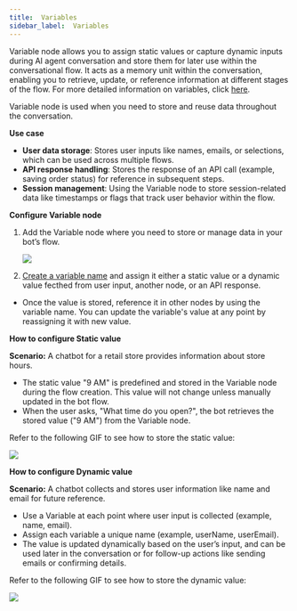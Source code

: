 ```yaml
---
title:  Variables
sidebar_label:  Variables
---
```


Variable node allows you to assign static values or capture dynamic inputs during AI agent conversation and store them for later use within the conversational flow. It acts as a memory unit within the conversation, enabling you to retrieve, update, or reference information at different stages of the flow. For more detailed information on variables, click [here](https://docs.yellow.ai/docs/platform_concepts/studio/build/bot-variables).

Variable node is used when you need to store and reuse data throughout the conversation. 

**Use case**

* **User data storage**: Stores user inputs like names, emails, or selections, which can be used across multiple flows.
* **API response handling**: Stores the response of an API call (example, saving order status) for reference in subsequent steps.
* **Session management**: Using the Variable node to store session-related data like timestamps or flags that track user behavior within the flow.

**Configure Variable node**

1. Add the Variable node where you need to store or manage data in your bot’s flow.

    ![](https://imgur.com/4v80zZ5.png)

2. [Create a variable name](https://docs.yellow.ai/docs/platform_concepts/studio/build/bot-variables#create-a-variable) and assign it either a static value or a dynamic value fecthed from user input, another node, or an API response.

* Once the value is stored, reference it in other nodes by using the variable name. You can update the variable's value at any point by reassigning it with new value.

**How to configure Static value**

**Scenario:** A chatbot for a retail store provides information about store hours.

* The static value "9 AM" is predefined and stored in the Variable node during the flow creation. This value will not change unless manually updated in the bot flow.
* When the user asks, "What time do you open?", the bot retrieves the stored value ("9 AM") from the Variable node.

Refer to the following GIF to see how to store the static value:

   ![](https://imgur.com/CefS8fZ.gif)

**How to configure Dynamic value**

**Scenario:** A chatbot collects and stores user information like name and email for future reference.

* Use a Variable at each point where user input is collected (example, name, email).
* Assign each variable a unique name (example, userName, userEmail).
* The value is updated dynamically based on the user’s input, and can be used later in the conversation or for follow-up actions like sending emails or confirming details.

Refer to the following GIF to see how to store the dynamic value:

   ![](https://imgur.com/yVr5s9j.gif)